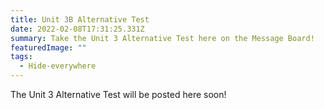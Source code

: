 ```yaml
---
title: Unit 3B Alternative Test
date: 2022-02-08T17:31:25.331Z
summary: Take the Unit 3 Alternative Test here on the Message Board!
featuredImage: ""
tags:
  - Hide-everywhere
---
```

The Unit 3 Alternative Test will be posted here soon!